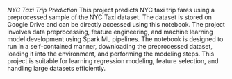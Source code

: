 *NYC Taxi Trip Prediction*
This project predicts NYC taxi trip fares using a preprocessed sample of the NYC Taxi dataset. The dataset is stored on Google Drive and can be directly accessed using this notebook. The project involves data preprocessing, feature engineering, and machine learning model development using Spark ML pipelines. The notebook is designed to run in a self-contained manner, downloading the preprocessed dataset, loading it into the environment, and performing the modeling steps. This project is suitable for learning regression modeling, feature selection, and handling large datasets efficiently.
